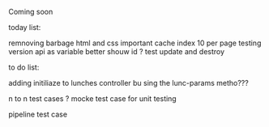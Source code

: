 Coming soon

today list:

remnoving barbage html and css
important cache
index 10 per page
testing version api as variable
better shouw id ?
test update and destroy

to do list:



adding initiliaze to lunches controller bu sing the lunc-params metho???

n to n test cases ? mocke test case for unit testing

pipeline test case
